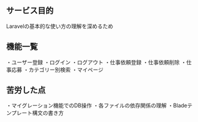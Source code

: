 ## サービス目的

Laravelの基本的な使い方の理解を深めるため


## 機能一覧

・ユーザー登録
・ログイン
・ログアウト
・仕事依頼登録
・仕事依頼削除
・仕事応募
・カテゴリー別検索
・マイページ


## 苦労した点
・マイグレーション機能でのDB操作
・各ファイルの依存関係の理解
・Bladeテンプレート構文の書き方
